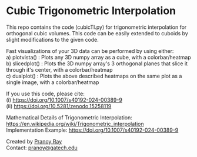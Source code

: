 # Cubic Trigonometric Interpolation

This repo contains the code (cubicTI.py) for trigonometric interpolation for orthogonal cubic volumes. This code can be easily extended to cuboids by slight modifications to the given code.

Fast visualizations of your 3D data can be performed by using either:<br>
a) plotvista() : Plots any 3D numpy array as a cube, with a colorbar/heatmap<br>
b) slicedplot() : Plots the 3D numpy array's 3 orthogonal planes that slice it through it's center, with a colorbar/heatmap<br>
c) dualplot() : Plots the above described heatmaps on the same plot as a single image, with a colorbar/heatmap<br>

If you use this code, please cite: <br>(i) https://doi.org/10.1007/s40192-024-00389-9 <br> (ii) https://doi.org/10.5281/zenodo.15258119

Mathematical Details of Trigonometric Interpolation: https://en.wikipedia.org/wiki/Trigonometric_interpolation <br>
Implementation Example: https://doi.org/10.1007/s40192-024-00389-9

Created by <a href = "https://pranoy-ray.github.io/">Pranoy Ray</a> <br>
Contact: pranoy@gatech.edu
